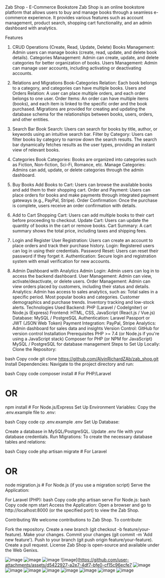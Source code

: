 Zab Shop - E-Commerce Bookstore
Zab Shop is an online bookstore platform that allows users to buy and manage books through a seamless e-commerce experience. It provides various features such as account management, product search, shopping cart functionality, and an admin dashboard with analytics.

Features
1. CRUD Operations (Create, Read, Update, Delete)
Books Management: Admin users can manage books (create, read, update, and delete book details).
Categories Management: Admin can create, update, and delete categories for better organization of books.
Users Management: Admin can manage user accounts, including activating or deactivating accounts.
2. Relations and Migrations
Book-Categories Relation: Each book belongs to a category, and categories can have multiple books.
Users and Orders Relation: A user can place multiple orders, and each order belongs to one user.
Order Items: An order can have multiple items (books), and each item is linked to the specific order and the book purchased.
Migrations are provided for creating and updating the database schema for the relationships between books, users, orders, and other entities.

3. Search Bar
Book Search: Users can search for books by title, author, or keywords using an intuitive search bar.
Filter by Category: Users can filter books by category to narrow down the search results.
The search bar dynamically fetches results as the user types, providing an instant view of relevant books.

4. Categories
Book Categories: Books are organized into categories such as Fiction, Non-fiction, Sci-Fi, Romance, etc.
Manage Categories: Admins can add, update, or delete categories through the admin dashboard.
5. Buy Books
Add Books to Cart: Users can browse the available books and add them to their shopping cart.
Order and Payment: Users can place orders for books and make payments through integrated payment gateways (e.g., PayPal, Stripe).
Order Confirmation: Once the purchase is complete, users receive an order confirmation with details.
6. Add to Cart
Shopping Cart: Users can add multiple books to their cart before proceeding to checkout.
Update Cart: Users can update the quantity of books in the cart or remove books.
Cart Summary: A cart summary shows the total price, including taxes and shipping fees.
7. Login and Register
User Registration: Users can create an account to place orders and track their purchase history.
Login: Registered users can log in using their credentials.
Password Reset: Users can reset their password if they forget it.
Authentication: Secure login and registration system with email verification for new accounts.
8. Admin Dashboard with Analytics
Admin Login: Admin users can log in to access the backend dashboard.
User Management: Admin can view, activate/deactivate, or delete users.
Order Management: Admin can view orders placed by customers, including their status and details.
Analytics: Admin has access to sales analytics, such as:
Total sales in a specific period.
Most popular books and categories.
Customer demographics and purchase trends.
Inventory tracking and low-stock alerts.
Technologies Used
Backend: PHP (Laravel / CodeIgniter) or Node.js (Express)
Frontend: HTML, CSS, JavaScript (React.js / Vue.js)
Database: MySQL / PostgreSQL
Authentication: Laravel Passport or JWT (JSON Web Token)
Payment Integration: PayPal, Stripe
Analytics: Admin dashboard for sales data and insights
Version Control: GitHub for version control
Installation
Prerequisites
PHP >= 7.4 (or Node.js if you're using a JavaScript stack)
Composer for PHP (or NPM for JavaScript)
MySQL / PostgreSQL for database management
Steps to Set Up Locally:
Clone the Repository:

bash
Copy code
git clone https://github.com/AlvinRichardZAb/zab_shop.git
Install Dependencies: Navigate to the project directory and run:

bash
Copy code
composer install  # For PHP/Laravel
# OR
npm install      # For Node.js/Express
Set Up Environment Variables: Copy the .env.example file to .env:

bash
Copy code
cp .env.example .env
Set Up Database:

Create a database in MySQL/PostgreSQL.
Update .env file with your database credentials.
Run Migrations: To create the necessary database tables and relations:

bash
Copy code
php artisan migrate  # For Laravel
# OR
node migration.js   # For Node.js (if you use a migration script)
Serve the Application:

For Laravel (PHP):
bash
Copy code
php artisan serve
For Node.js:
bash
Copy code
npm start
Access the Application: Open a browser and go to http://localhost:8000 (or the specified port) to view the Zab Shop.

Contributing
We welcome contributions to Zab Shop. To contribute:

Fork the repository.
Create a new branch (git checkout -b feature/your-feature).
Make your changes.
Commit your changes (git commit -m 'Add new feature').
Push to your branch (git push origin feature/your-feature).
Create a pull request.
License
Zab Shop is open-source and available under the Web Genixs.

![image](https://github.com/user-attachments/assets/988443ab-55aa-4e20-905a-29426e36b2e5)
![image](https://github.com/user-attachments/assets/6e9b02ce-17ca-4693-8919-0c0e7a8f19ca)
![image](https://github.com/user-attachments/assets/426d2415-7900-4390-a395-911192a33dca)
![image](https://github.com/user-attachments/assets/d5422927-a2e7-4df7-bfe0-cf15c96ecfe7
![image](https://github.com/user-attachments/assets/3d8493fb-abf2-45a4-bfd2-d149d170b6a0)
![image](https://github.com/user-attachments/assets/054a94e5-3ab9-4b17-afc1-1dd828864e84)
![image](https://github.com/user-attachments/assets/a9271951-4f1c-4bd6-a176-ee4f5ed505fb)
![image](https://github.com/user-attachments/assets/8dfc3343-ee40-4501-bf55-ea1b7158d990)
![image](https://github.com/user-attachments/assets/f33b2b58-410c-4e71-b645-0d6a1ec23019)
![image](https://github.com/user-attachments/assets/b6d490df-e803-47cf-bb6b-5e6c82ce022c)
![image](https://github.com/user-attachments/assets/b470a92d-a9ec-43d9-810f-6c456508fd2f)
![image](https://github.com/user-attachments/assets/0991ea62-4509-4373-98f1-ef41532d51a6)













